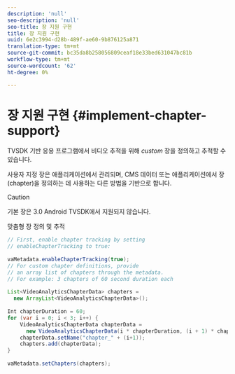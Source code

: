 ```yaml
---
description: 'null'
seo-description: 'null'
seo-title: 장 지원 구현
title: 장 지원 구현
uuid: 6e2c3994-d28b-489f-ae60-9b876125a871
translation-type: tm+mt
source-git-commit: bc35da8b258056809ceaf18e33bed631047bc81b
workflow-type: tm+mt
source-wordcount: '62'
ht-degree: 0%

---
```



# 장 지원 구현 {#implement-chapter-support}

TVSDK 기반 응용 프로그램에서 비디오 추적을 위해 *custom* 장을 정의하고 추적할 수 있습니다.

사용자 지정 장은 애플리케이션에서 관리되며, CMS 데이터 또는 애플리케이션에서 장(chapter)을 정의하는 데 사용하는 다른 방법을 기반으로 합니다.

>[!CAUTION]
>
>기본 장은 3.0 Android TVSDK에서 지원되지 않습니다.

맞춤형 장 정의 및 추적

```java
// First, enable chapter tracking by setting   
// enableChapterTracking to true: 
 
vaMetadata.enableChapterTracking(true); 
// For custom chapter definitions, provide  
// an array list of chapters through the metadata. 
// For example: 3 chapters of 60 second duration each 
 
List<VideoAnalyticsChapterData> chapters =  
  new ArrayList<VideoAnalyticsChapterData>(); 
 
Int chapterDuration = 60; 
for (var i = 0; i < 3; i++) { 
    VideoAnalyticsChapterData chapterData =  
      new VideoAnalyticsChapterData(i * chapterDuration, (i + 1) * chapterDuration);  
    chapterData.setName("chapter_" + (i+1)); 
    chapters.add(chapterData); 
} 
 
vaMetadata.setChapters(chapters); 
```
